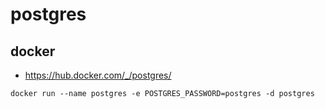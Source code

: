 # postgres

## docker
* https://hub.docker.com/_/postgres/
```
docker run --name postgres -e POSTGRES_PASSWORD=postgres -d postgres
```
